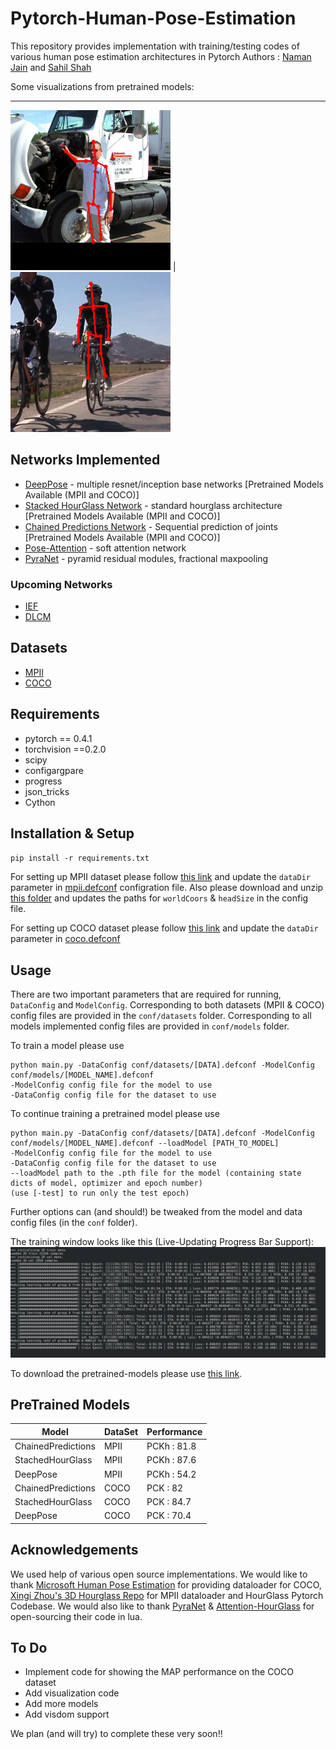 # Pytorch-Human-Pose-Estimation
This repository provides implementation with training/testing codes of various human pose estimation architectures in Pytorch
Authors : [Naman Jain](https://github.com/Naman-ntc) and [Sahil Shah](https://github.com/sahil00199)

Some visualizations from pretrained models:

------------------------
![3.png](./vis/3.png) | ![42.png](./vis/42.png)

## Networks Implemented
* [DeepPose](https://static.googleusercontent.com/media/research.google.com/en//pubs/archive/42237.pdf) - multiple resnet/inception base networks [Pretrained Models Available (MPII and COCO)]
* [Stacked HourGlass Network](https://arxiv.org/pdf/1603.06937.pdf) - standard hourglass architecture [Pretrained Models Available (MPII and COCO)]
* [Chained Predictions Network](https://arxiv.org/pdf/1605.02346.pdf) - Sequential prediction of joints [Pretrained Models Available (MPII and COCO)]
* [Pose-Attention](https://arxiv.org/pdf/1702.07432.pdf) - soft attention network
* [PyraNet](https://arxiv.org/pdf/1708.01101.pdf) - pyramid residual modules, fractional maxpooling

### Upcoming Networks
* [IEF](https://arxiv.org/pdf/1507.06550.pdf)
* [DLCM](http://openaccess.thecvf.com/content_ECCV_2018/papers/Wei_Tang_Deeply_Learned_Compositional_ECCV_2018_paper.pdf)

## Datasets
* [MPII](http://human-pose.mpi-inf.mpg.de/)
* [COCO](http://cocodataset.org/#home)

## Requirements
* pytorch == 0.4.1
* torchvision ==0.2.0
* scipy
* configargpare
* progress
* json_tricks
* Cython

## Installation & Setup
`pip install -r requirements.txt`

For setting up MPII dataset please follow [this link](https://github.com/princeton-vl/pose-hg-train#getting-started) and update the `dataDir` parameter in [mpii.defconf](./conf/datasets/mpii.defconf) configration file. Also please download and unzip [this folder](https://www.cse.iitb.ac.in/~namanjain/mpii.zip) and updates the paths for `worldCoors` & `headSize` in the config file.

For setting up COCO dataset please follow [this link](https://github.com/Microsoft/human-pose-estimation.pytorch#quick-start) and update the `dataDir` parameter in [coco.defconf](./conf/datasets/coco.defconf)

## Usage
There are two important parameters that are required for running, `DataConfig` and `ModelConfig`. 
Corresponding to both datasets (MPII & COCO) config files are provided in the `conf/datasets` folder. 
Corresponding to all models implemented config files are provided in `conf/models` folder. 

To train a model please use
```
python main.py -DataConfig conf/datasets/[DATA].defconf -ModelConfig conf/models/[MODEL_NAME].defconf
-ModelConfig config file for the model to use
-DataConfig config file for the dataset to use
```

To continue training a pretrained model please use
```
python main.py -DataConfig conf/datasets/[DATA].defconf -ModelConfig conf/models/[MODEL_NAME].defconf --loadModel [PATH_TO_MODEL]
-ModelConfig config file for the model to use
-DataConfig config file for the dataset to use
--loadModel path to the .pth file for the model (containing state dicts of model, optimizer and epoch number)
(use [-test] to run only the test epoch)
```

Further options can (and should!) be tweaked from the model and data config files (in the `conf` folder).

The training window looks like this (Live-Updating Progress Bar Support): 
![progress.png](./vis/progress.png)

To download the pretrained-models please use [this link](https://www.cse.iitb.ac.in/~namanjain/models.zip).

## PreTrained Models
Model | DataSet | Performance
--- | --- | ---
ChainedPredictions | MPII | PCKh : 81.8
StachedHourGlass |  MPII | PCKh : 87.6
DeepPose |  MPII | PCKh : 54.2
ChainedPredictions | COCO | PCK : 82
StachedHourGlass | COCO | PCK : 84.7
DeepPose | COCO | PCK : 70.4	

## Acknowledgements
We used help of various open source implementations. We would like to thank [Microsoft Human Pose Estimation](https://github.com/Microsoft/human-pose-estimation.pytorch) for providing dataloader for COCO, [Xingi Zhou's 3D Hourglass Repo](https://github.com/xingyizhou/pytorch-pose-hg-3d) for MPII dataloader and HourGlass Pytorch Codebase. We would also like to thank [PyraNet](https://github.com/bearpaw/PyraNet) & [Attention-HourGlass](https://github.com/bearpaw/pose-attention) for open-sourcing their code in lua.

## To Do
* Implement code for showing the MAP performance on the COCO dataset
* Add visualization code
* Add more models
* Add visdom support

We plan (and will try) to complete these very soon!!

